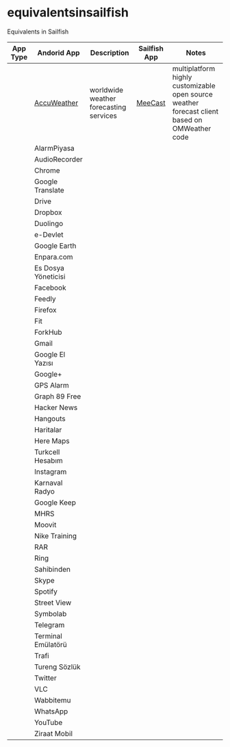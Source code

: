# equivalentsinsailfish
Equivalents in Sailfish

| App Type           | Andorid App        | Description | Sailfish App        | Notes      |
|--------------------|--------------------|------------|---------------------|------------|
|                    | [AccuWeather](https://play.google.com/store/apps/details?id=com.accuweather.android)        | worldwide weather forecasting services           | [MeeCast](https://openrepos.net/content/vasvlad/meecast)                    | multiplatform highly customizable open source weather forecast client based on OMWeather code            |
|                    | AlarmPiyasa        |            |                     |            |
|                    | AudioRecorder      |            |                     |            |
|                    | Chrome             |            |                     |            |
|                    | Google Translate   |            |                     |            |
|                    | Drive              |            |                     |            |
|                    | Dropbox            |            |                     |            |
|                    | Duolingo           |            |                     |            |
|                    | e-Devlet           |            |                     |            |
|                    | Google Earth       |            |                     |            |
|                    | Enpara.com         |            |                     |            |
|                    | Es Dosya Yöneticisi|            |                     |            |
|                    | Facebook           |            |                     |            |
|                    | Feedly             |            |                     |            |
|                    | Firefox            |            |                     |            |
|                    | Fit                |            |                     |            |
|                    | ForkHub            |            |                     |            |
|                    | Gmail              |            |                     |            |
|                    | Google El Yazısı   |            |                     |            |
|                    | Google+            |            |                     |            |
|                    | GPS Alarm          |            |                     |            |
|                    | Graph 89 Free      |            |                     |            |
|                    | Hacker News        |            |                     |            |
|                    | Hangouts           |            |                     |            |
|                    | Haritalar          |            |                     |            |
|                    | Here Maps          |            |                     |            |
|                    | Turkcell Hesabım   |            |                     |            |
|                    | Instagram          |            |                     |            |
|                    | Karnaval Radyo     |            |                     |            |
|                    | Google Keep        |            |                     |            |
|                    | MHRS               |            |                     |            |
|                    | Moovit             |            |                     |            |
|                    | Nike Training      |            |                     |            |
|                    | RAR                |            |                     |            |
|                    | Ring               |            |                     |            |
|                    | Sahibinden         |            |                     |            |
|                    | Skype              |            |                     |            |
|                    | Spotify            |            |                     |            |
|                    | Street View        |            |                     |            |
|                    | Symbolab           |            |                     |            |
|                    | Telegram           |            |                     |            |
|                    | Terminal Emülatörü |            |                     |            |
|                    | Trafi              |            |                     |            |
|                    | Tureng Sözlük      |            |                     |            |
|                    | Twitter            |            |                     |            |
|                    | VLC                |            |                     |            |
|                    | Wabbitemu          |            |                     |            |
|                    | WhatsApp           |            |                     |            |
|                    | YouTube            |            |                     |            |
|                    | Ziraat Mobil       |            |                     |            |
